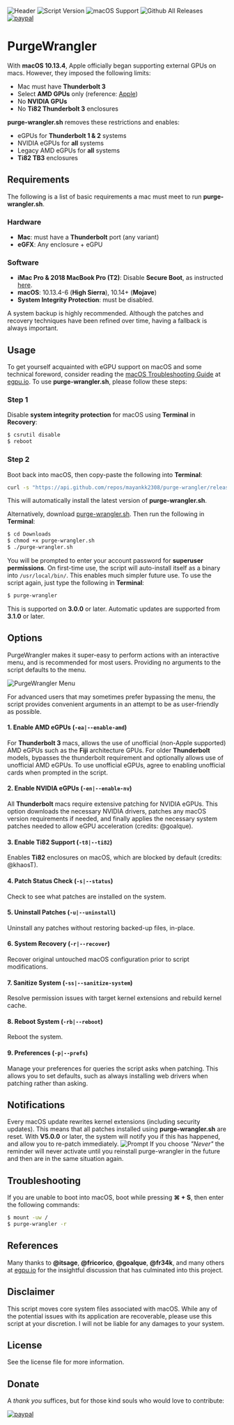 ![Header](/resources/header.png)
![Script Version](https://img.shields.io/github/release/mayankk2308/purge-wrangler.svg?style=for-the-badge)
![macOS Support](https://img.shields.io/badge/macOS-10.13.4+-orange.svg?style=for-the-badge) ![Github All Releases](https://img.shields.io/github/downloads/mayankk2308/purge-wrangler/total.svg?style=for-the-badge) [![paypal][image-1]][1]
# PurgeWrangler
With **macOS 10.13.4**, Apple officially began supporting external GPUs on macs. However, they imposed the following limits:
- Mac must have **Thunderbolt 3**
- Select **AMD GPUs** only (reference: [Apple](https://support.apple.com/en-us/HT208544))
- No **NVIDIA GPUs**
- No **Ti82 Thunderbolt 3** enclosures

**purge-wrangler.sh** removes these restrictions and enables:
- eGPUs for **Thunderbolt 1 & 2** systems
- NVIDIA eGPUs for **all** systems
- Legacy AMD eGPUs for **all** systems
- **Ti82 TB3** enclosures


## Requirements
The following is a list of basic requirements a mac must meet to run **purge-wrangler.sh**.

### Hardware
- **Mac**: must have a **Thunderbolt** port (any variant)
- **eGFX**: Any enclosure + eGPU

### Software
- **iMac Pro & 2018 MacBook Pro (T2)**: Disable **Secure Boot**, as instructed [here](https://support.apple.com/en-us/HT208330).
- **macOS**: 10.13.4-6 (**High Sierra**), 10.14+ (**Mojave**)
- **System Integrity Protection**: must be disabled.

A system backup is highly recommended. Although the patches and recovery techniques have been refined over time, having a fallback is always important.

## Usage
To get yourself acquainted with eGPU support on macOS and some technical foreword, consider reading the [macOS Troubleshooting Guide](https://egpu.io/forums/mac-setup/guide-troubleshooting-egpus-on-macos/) at [egpu.io](https://egpu.io). To use **purge-wrangler.sh**, please follow these steps:

### Step 1
Disable **system integrity protection** for macOS using **Terminal** in **Recovery**:
```bash
$ csrutil disable
$ reboot
```

### Step 2
Boot back into macOS, then copy-paste the following into **Terminal**:
```bash
curl -s "https://api.github.com/repos/mayankk2308/purge-wrangler/releases/latest" | grep '"browser_download_url":' | sed -E 's/.*"([^"]+)".*/\1/' | xargs curl -L -s -0 > purge-wrangler.sh && chmod +x purge-wrangler.sh && ./purge-wrangler.sh && rm purge-wrangler.sh
```

This will automatically install the latest version of **purge-wrangler.sh**.

Alternatively, download [purge-wrangler.sh](https://github.com/mayankk2308/purge-wrangler/releases). Then run the following in **Terminal**:
```bash
$ cd Downloads
$ chmod +x purge-wrangler.sh
$ ./purge-wrangler.sh
```

You will be prompted to enter your account password for **superuser permissions**. On first-time use, the script will auto-install itself as a binary into `/usr/local/bin/`. This enables much simpler future use. To use the script again, just type the following in **Terminal**:
```bash
$ purge-wrangler
```

This is supported on **3.0.0** or later. Automatic updates are supported from **3.1.0** or later.

## Options
PurgeWrangler makes it super-easy to perform actions with an interactive menu, and is recommended for most users. Providing no arguments to the script defaults to the menu.

![PurgeWrangler Menu](/resources/purge-wrangler-menu.png)

For advanced users that may sometimes prefer bypassing the menu, the script provides convenient arguments in an attempt to be as user-friendly as possible.

#### 1. Enable AMD eGPUs (`-ea|--enable-amd`)
For **Thunderbolt 3** macs, allows the use of unofficial (non-Apple supported) AMD eGPUs such as the **Fiji** architecture GPUs. For older **Thunderbolt** models, bypasses the thunderbolt requirement and optionally allows use of unofficial AMD eGPUs. To use unofficial eGPUs, agree to enabling unofficial cards when prompted in the script.

#### 2. Enable NVIDIA eGPUs (`-en|--enable-nv`)
All **Thunderbolt** macs require extensive patching for NVIDIA eGPUs. This option downloads the necessary NVIDIA drivers, patches any macOS version requirements if needed, and finally applies the necessary system patches needed to allow eGPU acceleration (credits: @goalque).

#### 3. Enable Ti82 Support (`-t8|--ti82`)
Enables **Ti82** enclosures on macOS, which are blocked by default (credits: @khaosT).

#### 4. Patch Status Check (`-s|--status`)
Check to see what patches are installed on the system.

#### 5. Uninstall Patches (`-u|--uninstall`)
Uninstall any patches without restoring backed-up files, in-place.

#### 6. System Recovery (`-r|--recover`)
Recover original untouched macOS configuration prior to script modifications.

#### 7. Sanitize System (`-ss|--sanitize-system`)
Resolve permission issues with target kernel extensions and rebuild kernel cache.

#### 8. Reboot System (`-rb|--reboot`)
Reboot the system.

#### 9. Preferences (`-p|--prefs`)
Manage your preferences for queries the script asks when patching. This allows you to set defaults, such as always installing web drivers when patching rather than asking.

## Notifications
Every macOS update rewrites kernel extensions (including security updates). This means that all patches installed using **purge-wrangler.sh** are reset. With **V5.0.0** or later, the system will notify you if this has happened, and allow you to re-patch immediately.
![Prompt](/resources/prompt.png)
If you choose *"Never"* the reminder will never activate until you reinstall purge-wrangler in the future and then are in the same situation again.

## Troubleshooting
If you are unable to boot into macOS, boot while pressing **⌘ + S**, then enter the following commands:
```bash
$ mount -uw /
$ purge-wrangler -r
```

## References
Many thanks to **@itsage**, **@fricorico**, **@goalque**, **@fr34k**, and many others at [egpu.io](https://egpu.io) for the insightful discussion that has culminated into this project.

## Disclaimer
This script moves core system files associated with macOS. While any of the potential issues with its application are recoverable, please use this script at your discretion. I will not be liable for any damages to your system.

## License
See the license file for more information.

## Donate
A *thank you* suffices, but for those kind souls who would love to contribute:

[![paypal][image-1]][1]

[image-1]:	https://www.paypalobjects.com/en_US/i/btn/btn_donate_SM.gif
[1]:	https://www.paypal.com/cgi-bin/webscr?cmd=_donations&business=mayankk2308@gmail.com&lc=US&item_name=mac_editor&no_note=0&currency_code=USD&bn=PP-DonationsBF:btn_donate_SM.gif:NonHostedGuest
